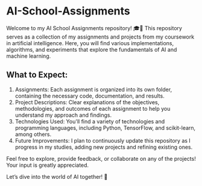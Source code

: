 # AI-School-Assignments
Welcome to my AI School Assignments repository! 🎓🤖  This repository serves as a collection of my assignments and projects from my coursework in artificial intelligence. Here, you will find various implementations, algorithms, and experiments that explore the fundamentals of AI and machine learning.  




## What to Expect:
1. Assignments: Each assignment is organized into its own folder, containing the necessary code, documentation, and results.
2. Project Descriptions: Clear explanations of the objectives, methodologies, and outcomes of each assignment to help you understand my approach and findings.
3. Technologies Used: You'll find a variety of technologies and programming languages, including Python, TensorFlow, and scikit-learn, among others.
4. Future Improvements: I plan to continuously update this repository as I progress in my studies, adding new projects and refining existing ones.
   
Feel free to explore, provide feedback, or collaborate on any of the projects! Your input is greatly appreciated.

Let’s dive into the world of AI together! 🌟
